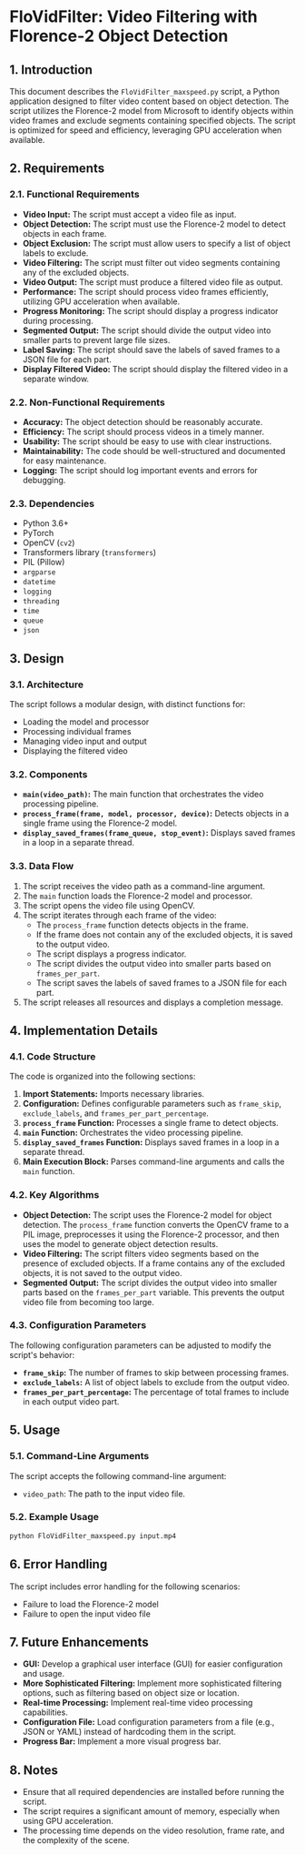# FloVidFilter: Video Filtering with Florence-2 Object Detection

## 1. Introduction

This document describes the `FloVidFilter_maxspeed.py` script, a Python application designed to filter video content based on object detection. The script utilizes the Florence-2 model from Microsoft to identify objects within video frames and exclude segments containing specified objects. The script is optimized for speed and efficiency, leveraging GPU acceleration when available.

## 2. Requirements

### 2.1. Functional Requirements

*   **Video Input:** The script must accept a video file as input.
*   **Object Detection:** The script must use the Florence-2 model to detect objects in each frame.
*   **Object Exclusion:** The script must allow users to specify a list of object labels to exclude.
*   **Video Filtering:** The script must filter out video segments containing any of the excluded objects.
*   **Video Output:** The script must produce a filtered video file as output.
*   **Performance:** The script should process video frames efficiently, utilizing GPU acceleration when available.
*   **Progress Monitoring:** The script should display a progress indicator during processing.
*   **Segmented Output:** The script should divide the output video into smaller parts to prevent large file sizes.
*   **Label Saving:** The script should save the labels of saved frames to a JSON file for each part.
*   **Display Filtered Video:** The script should display the filtered video in a separate window.

### 2.2. Non-Functional Requirements

*   **Accuracy:** The object detection should be reasonably accurate.
*   **Efficiency:** The script should process videos in a timely manner.
*   **Usability:** The script should be easy to use with clear instructions.
*   **Maintainability:** The code should be well-structured and documented for easy maintenance.
*   **Logging:** The script should log important events and errors for debugging.

### 2.3. Dependencies

*   Python 3.6+
*   PyTorch
*   OpenCV (`cv2`)
*   Transformers library (`transformers`)
*   PIL (Pillow)
*   `argparse`
*   `datetime`
*   `logging`
*   `threading`
*   `time`
*   `queue`
*   `json`

## 3. Design

### 3.1. Architecture

The script follows a modular design, with distinct functions for:

*   Loading the model and processor
*   Processing individual frames
*   Managing video input and output
*   Displaying the filtered video

### 3.2. Components

*   **`main(video_path)`:** The main function that orchestrates the video processing pipeline.
*   **`process_frame(frame, model, processor, device)`:** Detects objects in a single frame using the Florence-2 model.
*   **`display_saved_frames(frame_queue, stop_event)`:** Displays saved frames in a loop in a separate thread.

### 3.3. Data Flow

1.  The script receives the video path as a command-line argument.
2.  The `main` function loads the Florence-2 model and processor.
3.  The script opens the video file using OpenCV.
4.  The script iterates through each frame of the video:
    *   The `process_frame` function detects objects in the frame.
    *   If the frame does not contain any of the excluded objects, it is saved to the output video.
    *   The script displays a progress indicator.
    *   The script divides the output video into smaller parts based on `frames_per_part`.
    *   The script saves the labels of saved frames to a JSON file for each part.
5.  The script releases all resources and displays a completion message.

## 4. Implementation Details

### 4.1. Code Structure

The code is organized into the following sections:

1.  **Import Statements:** Imports necessary libraries.
2.  **Configuration:** Defines configurable parameters such as `frame_skip`, `exclude_labels`, and `frames_per_part_percentage`.
3.  **`process_frame` Function:** Processes a single frame to detect objects.
4.  **`main` Function:** Orchestrates the video processing pipeline.
5.  **`display_saved_frames` Function:** Displays saved frames in a loop in a separate thread.
6.  **Main Execution Block:** Parses command-line arguments and calls the `main` function.

### 4.2. Key Algorithms

*   **Object Detection:** The script uses the Florence-2 model for object detection. The `process_frame` function converts the OpenCV frame to a PIL image, preprocesses it using the Florence-2 processor, and then uses the model to generate object detection results.
*   **Video Filtering:** The script filters video segments based on the presence of excluded objects. If a frame contains any of the excluded objects, it is not saved to the output video.
*   **Segmented Output:** The script divides the output video into smaller parts based on the `frames_per_part` variable. This prevents the output video file from becoming too large.

### 4.3. Configuration Parameters

The following configuration parameters can be adjusted to modify the script's behavior:

*   **`frame_skip`:** The number of frames to skip between processing frames.
*   **`exclude_labels`:** A list of object labels to exclude from the output video.
*   **`frames_per_part_percentage`:** The percentage of total frames to include in each output video part.

## 5. Usage

### 5.1. Command-Line Arguments

The script accepts the following command-line argument:

*   `video_path`: The path to the input video file.

### 5.2. Example Usage

```bash
python FloVidFilter_maxspeed.py input.mp4
```

## 6. Error Handling

The script includes error handling for the following scenarios:

*   Failure to load the Florence-2 model
*   Failure to open the input video file

## 7. Future Enhancements

*   **GUI:** Develop a graphical user interface (GUI) for easier configuration and usage.
*   **More Sophisticated Filtering:** Implement more sophisticated filtering options, such as filtering based on object size or location.
*   **Real-time Processing:** Implement real-time video processing capabilities.
*   **Configuration File:** Load configuration parameters from a file (e.g., JSON or YAML) instead of hardcoding them in the script.
*   **Progress Bar:** Implement a more visual progress bar.

## 8. Notes

*   Ensure that all required dependencies are installed before running the script.
*   The script requires a significant amount of memory, especially when using GPU acceleration.
*   The processing time depends on the video resolution, frame rate, and the complexity of the scene.
